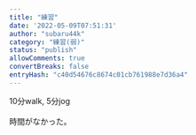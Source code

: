 ```yaml
---
title: "練習"
date: '2022-05-09T07:51:31'
author: "subaru44k"
category: "練習(弱)"
status: "publish"
allowComments: true
convertBreaks: false
entryHash: "c40d54676c8674c01cb761988e7d36a4"
---
```

10分walk, 5分jog<br>
<br>
時間がなかった。
